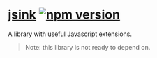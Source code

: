 # [jsink](http://inkofpixel.github.io/jsink) [![npm version](https://badge.fury.io/js/jsink.svg)](https://badge.fury.io/js/jsink)
A library with useful Javascript extensions.

> Note: this library is not ready to depend on.
